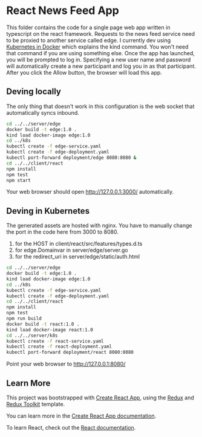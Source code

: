 # React News Feed App

This folder contains the code for a single page web app written in typescript on the react framework. Requests to the news feed service need to be proxied to another service called edge. I currently dev using [Kubernetes in Docker](https://kind.sigs.k8s.io/) which explains the kind command. You won't need that command if you are using something else. Once the app has launched, you will be prompted to log in. Specifying a new user name and password will automatically create a new participant and log you in as that participant. After you click the Allow button, the browser will load this app. 

## Deving locally

The only thing that doesn't work in this configuration is the web socket that automatically syncs inbound.

```bash
cd ../../server/edge
docker build -t edge:1.0 .
kind load docker-image edge:1.0
cd ../k8s
kubectl create -f edge-service.yaml
kubectl create -f edge-deployment.yaml
kubectl port-forward deployment/edge 8080:8080 &
cd ../../client/react
npm install
npm test
npm start
```

Your web browser should open http://127.0.0.1:3000/ automatically.

## Deving in Kubernetes

The generated assets are hosted with nginx. You have to manually change the port in the code here from 3000 to 8080. 

1. for the HOST in client/react/src/features/types.d.ts 
2. for edge.Domainvar in server/edge/server.go 
3. for the redirect_uri in server/edge/static/auth.html

```bash
cd ../../server/edge
docker build -t edge:1.0 .
kind load docker-image edge:1.0
cd ../k8s
kubectl create -f edge-service.yaml
kubectl create -f edge-deployment.yaml
cd ../../client/react
npm install
npm test
npm run build
docker build -t react:1.0 .
kind load docker-image react:1.0
cd ../../server/k8s
kubectl create -f react-service.yaml
kubectl create -f react-deployment.yaml
kubectl port-forward deployment/react 8080:8080
```

Point your web browser to http://127.0.0.1:8080/ 

## Learn More

This project was bootstrapped with [Create React App](https://github.com/facebook/create-react-app), using the [Redux](https://redux.js.org/) and [Redux Toolkit](https://redux-toolkit.js.org/) template.

You can learn more in the [Create React App documentation](https://facebook.github.io/create-react-app/docs/getting-started).

To learn React, check out the [React documentation](https://reactjs.org/).
